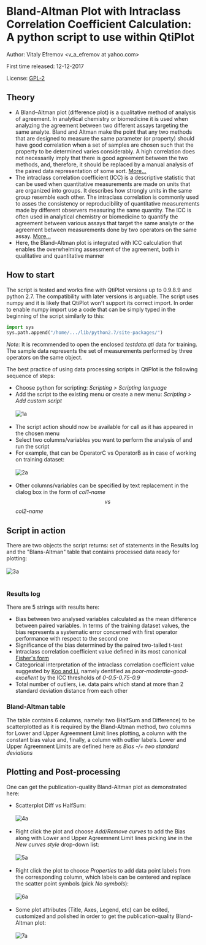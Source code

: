 # Bland-Altman Plot with Intraclass Correlation Coefficient Calculation: A python script to use within QtiPlot

Author:	Vitaly Efremov <v_a_efremov at yahoo.com> 

First time released: 12-12-2017

License: [GPL-2](http://cran.nexr.com/web/licenses/GPL-2)

## Theory
- A Bland–Altman plot (difference plot) is a qualitative method of analysis of agreement. In analytical chemistry or biomedicine it is used when analyzing the agreement between two different assays targeting the same analyte. Bland and Altman make the point that any two methods that are designed to measure the same parameter (or property) should have good correlation when a set of samples are chosen such that the property to be determined varies considerably. A high correlation does not necessarily imply that there is good agreement between the two methods, and, therefore, it should be replaced by a manual analysis of the paired data representation of some sort. [More...](https://pubmed.ncbi.nlm.nih.gov/10501650/)
- The intraclass correlation coefficient (ICC) is a descriptive statistic that can be used when quantitative measurements are made on units that are organized into groups. It describes how strongly units in the same group resemble each other. The intraclass correlation is commonly used to asses the consistency or reproducibility of quantitative measurements made by different observers measuring the same quantity. The ICC is often used in analytical chemistry or biomedicine to quantify the agreement between various assays that target the same analyte or the agreement between measurements done by two operators on the same assay. [More...](https://www.ncbi.nlm.nih.gov/pmc/articles/PMC4913118/)
- Here, the Bland–Altman plot is integrated with ICC calculation that enables the overwhelming assessment of the agreement, both in qualitative and quantitative manner  

## How to start
The script is tested and works fine with QtiPlot versions up to 0.9.8.9 and python 2.7. The compatibility with later versions is arguable. The script uses numpy and it is likely that QtiPlot won't support its correct import. In order to enable numpy import use a code that can be simply typed in the beginning of the script similarly to this:

```python
import sys
sys.path.append("/home/.../lib/python2.7/site-packages/") 
``` 

*Note:* It is recommended to open the enclosed *testdata.qti* data for training. The sample data represents the set of measurements performed by three operators on the same object. 
 
The best practice of using data processing scripts in QtiPlot is the following sequence of steps:
- Choose python for scripting: *Scripting > Scripting language*
- Add the script to the existing menu or create a new menu: *Scripting  > Add custom script* 
<br><br>
![1a](./imgs/1a.png)
<br><br>
- The script action should now be available for call as it has appeared in the chosen menu 
- Select two columns/variables you want to perform the analysis of and run the script
- For example, that can be OperatorC vs OperatorB as in case of working on training dataset:
<br><br>
![2a](./imgs/2a.png)
<br><br>
- Other columns/variables can be specified by text replacement in the dialog box in the form of *col1-name$$vs$$col2-name*

## Script in action
There are two objects the script returns: set of statements in the Results log and the "Blans-Altman" table that contains processed data ready for plotting:
<br><br>
![3a](./imgs/3a.png)
<br><br>

### Results log
There are 5 strings with results here:
- Bias between two analysed variables calculated as the mean difference between paired variables. In terms of the training dataset values, the bias represents a systematic error concerned with first operator performance with respect to the second one
- Significance of the bias determined by the paired two-tailed t-test
- Intraclass correlation coefficient value defined in its most canonical [Fisher's form](https://archive.org/details/statisticalmethoe7fish) 
- Categorical interpretation of the intraclass correlation coefficient value suggested by [Koo and Li](https://pubmed.ncbi.nlm.nih.gov/27330520/), namely dentified as *poor-moderate-good-excellent*  by the ICC thresholds of *0-0.5-0.75-0.9* 
- Total number of outliers, i.e. data pairs which stand at more than 2 standard deviation distance from each other

### Bland-Altman table
The table contains 6 columns, namely: two (HalfSum and Difference) to be scatterplotted as it is required by the Bland-Altman method, two columns for Lower and Upper Agreemnent Limit lines plotting, a column with the constant bias value and, finally, a column with outlier labels. Lower and Upper Agreemnent Limits are defined here as *Bias -/+ two standard deviations*  

## Plotting and Post-processing
One can get the publication-quality Bland-Altman plot as demonstrated here:
- Scatterplot Diff vs HalfSum:
<br><br>
![4a](./imgs/4a.png)
<br><br>
- Right click the plot and choose *Add/Remove curves* to add the Bias along with Lower and Upper Agreemnent Limit lines picking *line* in the *New curves style* drop-down list:
<br><br>
![5a](./imgs/5a.png)
<br><br>
- Right click the plot to choose *Properties*  to add data point labels from the corresponding column, which labels can be centered and replace the scatter point symbols (pick *No symbols*):
<br><br>
![6a](./imgs/6a.png)
<br><br>
- Some plot attributes (Title, Axes, Legend, etc) can be edited, customized and polished in order to get the publication-quality Bland-Altman plot: 
<br><br>
![7a](./imgs/7a.png)
